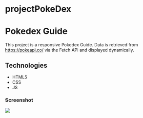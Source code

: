 # projectPokeDex
<h1>Pokedex Guide</h1>
<p>This project is a responsive Pokedex Guide. Data is retrieved from <a href="https://pokeapi.co/">https://pokeapi.co/</a> via the Fetch API and displayed dynamically.</p>
<h2>Technologies</h2>
<ul>
    <li>HTML5</li>
    <li>CSS</li>
    <li>JS</li>
</ul>
<h3>Screenshot</h3>

![](screenRecording.gif)